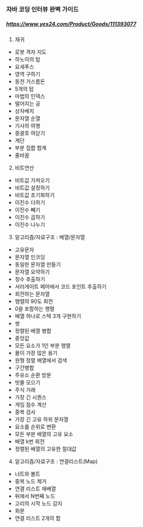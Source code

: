 ### 자바 코딩 인터뷰 완벽 가이드
##### https://www.yes24.com/Product/Goods/111393077

1. 재귀
- 로봇 격자 지도
- 하노이의 탑
- 요세푸스
- 영역 구하기
- 동전 거스름돈
- 5개의 탑
- 마법의 인덱스
- 떨어지는 공
- 상자배치
- 문자열 순열
- 기사의 여행
- 중괄호 여닫기
- 계단
- 부분 집합 합계
- 줄바꿈

2. 비트연산
- 비트값 가져오기
- 비트값 설정하기
- 비트값 초기화하기
- 이진수 더하기
- 이진수 빼기
- 이진수 곱하기
- 이진수 나누기

3. 알고리즘/자료구조 : 배열/문자열
- 고유문자
- 문자열 인코딩
- 동일한 문자열 만들기
- 문자열 요약하기
- 정수 추출하기
- 서러게이트 페어에서 코드 포인트 추출하기
- 회전하는 문자열
- 행렬의 90도 회전
- 0을 포함하는 행렬
- 배열 하나로 스택 3개 구현하기
- 쌍
- 정렬된 배열 병합
- 중앙값
- 모든 요소가 1인 부분 행렬
- 물이 가장 많은 용기
- 원형 정렬 배열에서 검색
- 구간병합
- 주유소 순환 방문
- 빗물 모으기
- 주식 거래
- 가장 긴 시퀀스
- 게임 점수 계산
- 중복 검사
- 가장 긴 고유 하위 문자열
- 요소를 순위로 변환
- 모든 부분 배열의 고유 요소
- 배열 k번 회전
- 정렬된 배열의 고유한 절대값

4. 알고리즘/자료구조 : 연결리스트(Map)
- 너트와 볼트
- 중복 노드 제거
- 연결 리스트 재배열
- 뒤에서 N번째 노드
- 고리의 시작 노드 감지
- 회문
- 연결 리스트 2개의 합